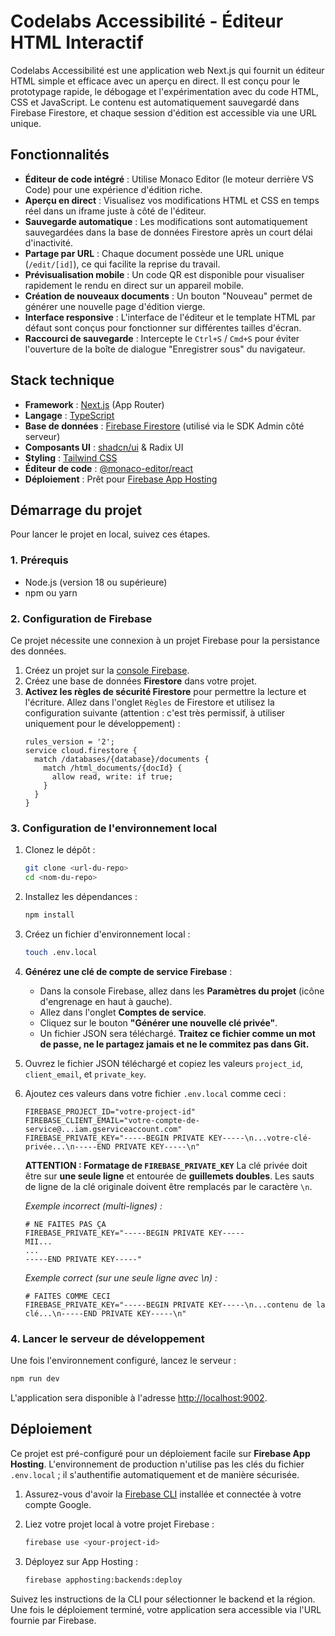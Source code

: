 # Codelabs Accessibilité - Éditeur HTML Interactif

Codelabs Accessibilité est une application web Next.js qui fournit un éditeur HTML simple et efficace avec un aperçu en direct. Il est conçu pour le prototypage rapide, le débogage et l'expérimentation avec du code HTML, CSS et JavaScript. Le contenu est automatiquement sauvegardé dans Firebase Firestore, et chaque session d'édition est accessible via une URL unique.

## Fonctionnalités

- **Éditeur de code intégré** : Utilise Monaco Editor (le moteur derrière VS Code) pour une expérience d'édition riche.
- **Aperçu en direct** : Visualisez vos modifications HTML et CSS en temps réel dans un iframe juste à côté de l'éditeur.
- **Sauvegarde automatique** : Les modifications sont automatiquement sauvegardées dans la base de données Firestore après un court délai d'inactivité.
- **Partage par URL** : Chaque document possède une URL unique (`/edit/[id]`), ce qui facilite la reprise du travail.
- **Prévisualisation mobile** : Un code QR est disponible pour visualiser rapidement le rendu en direct sur un appareil mobile.
- **Création de nouveaux documents** : Un bouton "Nouveau" permet de générer une nouvelle page d'édition vierge.
- **Interface responsive** : L'interface de l'éditeur et le template HTML par défaut sont conçus pour fonctionner sur différentes tailles d'écran.
- **Raccourci de sauvegarde** : Intercepte le `Ctrl+S` / `Cmd+S` pour éviter l'ouverture de la boîte de dialogue "Enregistrer sous" du navigateur.

## Stack technique

- **Framework** : [Next.js](https://nextjs.org/) (App Router)
- **Langage** : [TypeScript](https://www.typescriptlang.org/)
- **Base de données** : [Firebase Firestore](https://firebase.google.com/docs/firestore) (utilisé via le SDK Admin côté serveur)
- **Composants UI** : [shadcn/ui](https://ui.shadcn.com/) & Radix UI
- **Styling** : [Tailwind CSS](https://tailwindcss.com/)
- **Éditeur de code** : [@monaco-editor/react](https://www.npmjs.com/package/@monaco-editor/react)
- **Déploiement** : Prêt pour [Firebase App Hosting](https://firebase.google.com/docs/app-hosting)

## Démarrage du projet

Pour lancer le projet en local, suivez ces étapes.

### 1. Prérequis

- Node.js (version 18 ou supérieure)
- npm ou yarn

### 2. Configuration de Firebase

Ce projet nécessite une connexion à un projet Firebase pour la persistance des données.

1.  Créez un projet sur la [console Firebase](https://console.firebase.google.com/).
2.  Créez une base de données **Firestore** dans votre projet.
3.  **Activez les règles de sécurité Firestore** pour permettre la lecture et l'écriture. Allez dans l'onglet `Règles` de Firestore et utilisez la configuration suivante (attention : c'est très permissif, à utiliser uniquement pour le développement) :
    ```
    rules_version = '2';
    service cloud.firestore {
      match /databases/{database}/documents {
        match /html_documents/{docId} {
          allow read, write: if true;
        }
      }
    }
    ```

### 3. Configuration de l'environnement local

1.  Clonez le dépôt :
    ```bash
    git clone <url-du-repo>
    cd <nom-du-repo>
    ```

2.  Installez les dépendances :
    ```bash
    npm install
    ```

3.  Créez un fichier d'environnement local :
    ```bash
    touch .env.local
    ```

4.  **Générez une clé de compte de service Firebase** :
    - Dans la console Firebase, allez dans les **Paramètres du projet** (icône d'engrenage en haut à gauche).
    - Allez dans l'onglet **Comptes de service**.
    - Cliquez sur le bouton **"Générer une nouvelle clé privée"**.
    - Un fichier JSON sera téléchargé. **Traitez ce fichier comme un mot de passe, ne le partagez jamais et ne le commitez pas dans Git.**

5.  Ouvrez le fichier JSON téléchargé et copiez les valeurs `project_id`, `client_email`, et `private_key`.

6.  Ajoutez ces valeurs dans votre fichier `.env.local` comme ceci :
    ```env
    FIREBASE_PROJECT_ID="votre-project-id"
    FIREBASE_CLIENT_EMAIL="votre-compte-de-service@...iam.gserviceaccount.com"
    FIREBASE_PRIVATE_KEY="-----BEGIN PRIVATE KEY-----\n...votre-clé-privée...\n-----END PRIVATE KEY-----\n"
    ```
    
    **ATTENTION : Formatage de `FIREBASE_PRIVATE_KEY`**
    La clé privée doit être sur **une seule ligne** et entourée de **guillemets doubles**. Les sauts de ligne de la clé originale doivent être remplacés par le caractère `\n`.
    
    *Exemple incorrect (multi-lignes) :*
    ```env
    # NE FAITES PAS ÇA
    FIREBASE_PRIVATE_KEY="-----BEGIN PRIVATE KEY-----
    MII...
    ...
    -----END PRIVATE KEY-----"
    ```
    
    *Exemple correct (sur une seule ligne avec \n) :*
    ```env
    # FAITES COMME CECI
    FIREBASE_PRIVATE_KEY="-----BEGIN PRIVATE KEY-----\n...contenu de la clé...\n-----END PRIVATE KEY-----\n"
    ```

### 4. Lancer le serveur de développement

Une fois l'environnement configuré, lancez le serveur :

```bash
npm run dev
```

L'application sera disponible à l'adresse [http://localhost:9002](http://localhost:9002).

## Déploiement

Ce projet est pré-configuré pour un déploiement facile sur **Firebase App Hosting**. L'environnement de production n'utilise pas les clés du fichier `.env.local` ; il s'authentifie automatiquement et de manière sécurisée.

1.  Assurez-vous d'avoir la [Firebase CLI](https://firebase.google.com/docs/cli) installée et connectée à votre compte Google.

2.  Liez votre projet local à votre projet Firebase :
    ```bash
    firebase use <your-project-id>
    ```

3.  Déployez sur App Hosting :
    ```bash
    firebase apphosting:backends:deploy
    ```

Suivez les instructions de la CLI pour sélectionner le backend et la région. Une fois le déploiement terminé, votre application sera accessible via l'URL fournie par Firebase.
